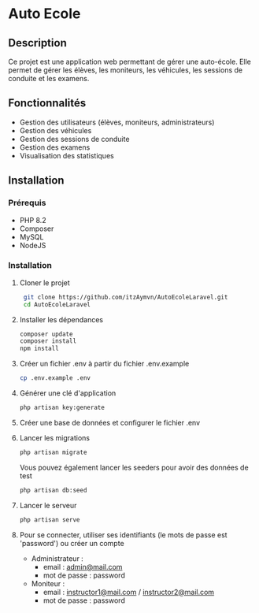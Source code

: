 # Auto Ecole

## Description

Ce projet est une application web permettant de gérer une auto-école. Elle permet de gérer les élèves, les moniteurs, les véhicules, les sessions de conduite et les examens.

## Fonctionnalités

-   Gestion des utilisateurs (élèves, moniteurs, administrateurs)
-   Gestion des véhicules
-   Gestion des sessions de conduite
-   Gestion des examens
-   Visualisation des statistiques

## Installation

### Prérequis

-   PHP 8.2
-   Composer
-   MySQL
-   NodeJS

### Installation

1. Cloner le projet

    ```sh
     git clone https://github.com/itzAymvn/AutoEcoleLaravel.git
     cd AutoEcoleLaravel
    ```

2. Installer les dépendances

    ```sh
    composer update
    composer install
    npm install
    ```

3. Créer un fichier .env à partir du fichier .env.example

    ```sh
    cp .env.example .env
    ```

4. Générer une clé d'application

    ```sh
    php artisan key:generate
    ```

5. Créer une base de données et configurer le fichier .env

6. Lancer les migrations

    ```sh
    php artisan migrate
    ```

    Vous pouvez également lancer les seeders pour avoir des données de test

    ```sh
    php artisan db:seed
    ```

7. Lancer le serveur

    ```sh
    php artisan serve
    ```

8. Pour se connecter, utiliser ses identifiants (le mots de passe est 'password') ou créer un compte

    - Administrateur :
        - email : admin@mail.com
        - mot de passe : password
    - Moniteur :
        - email : instructor1@mail.com / instructor2@mail.com
        - mot de passe : password

